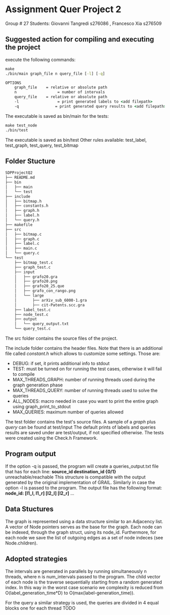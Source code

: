 # Assignment Quer Project 2

Group # 27 
Students: Giovanni Tangredi s276086 , Francesco Xia s276509

## Suggested action for compiling and executing the project

execute the following commands:
```bat
make
./bin/main graph_file n query_file [-l] [-q]

OPTIONS
	graph_file    = relative or absolute path
	n                  = number of intervals
	query_file    = relative or absolute path
	-l                 = print generated labels to <add filepath>
	-q                = print generated query results to <add filepath>
```
The executable is saved as bin/main
for the tests:
```bat
make test_node
./bin/test
```
The executable is saved as bin/test
Other rules available: test_label, test_graph, test_query, test_bitmap

## Folder Stucture
``` bash
SDPProjectQ2
├── README.md
├── bin
│   ├── main
│   └── test
├── include
│   ├── bitmap.h
│   ├── constants.h
│   ├── graph.h
│   ├── label.h
│   └── query.h
├── makefile
├── src
│   ├── bitmap.c
│   ├── graph.c
│   ├── label.c
│   ├── main.c
│   └── query.c
└── test
    ├── bitmap_test.c
    ├── graph_test.c
    ├── input 
    │   ├── grafo20.gra
    │   ├── grafo20.png
    │   ├── grafo20_25.que
    │   ├── grafo_con_rango.png
    │   └── large
    │       ├── arXiv_sub_6000-1.gra
    │       ├── cit-Patents.scc.gra
    ├── label_test.c
    ├── node_test.c
    ├── output
    │   └── query_output.txt
    └── query_test.c
```
The src folder contains the source files of the project.

The include folder contains the header files. 
Note that there is an additional file called *constant.h* which allows to customize some settings. Those are:
* DEBUG: if set, it prints additional info to stdout
* TEST: must be turned on for running the test cases, otherwise it will fail to compile
* MAX_THREADS_GRAPH: number of running threads used during the graph generation phase
* MAX_THREADS_QUERY: number of running threads used to solve the queries
* ALL_NODES: macro needed in case you want to print the entire graph using graph_print_to_stdout
* MAX_QUERIES: maximum number of queries allowed

The test folder contains the test's source files. 
A sample of a *graph* plus *query* can be found at test/input
The default prints of labels and queries results are saved under are test/output, if not specified otherwise.
The tests were created using the Check.h Framework.

## Program output
If the option -q is passed, the program will create a queries_output.txt file that has for each line:
**source_id destination_id {0/1}** unreachable/reachable
This structure is compatible with the output generated by the original implementation of GRAIL.
Similarly in case the option -l is passed to the program.
The output file has the following format:
**node_id: [l1_l, l1_r] [l2_l] [l2_r]** ...

## Data Stuctures 
The graph is represented using a data structure similar to an Adjacency list. A vector of Node pointers serves as the base for the graph. Each node can be indexed, through the graph struct, using its node_id. Furthermore, for each node we save the list of outgoing edges as a set of node indeces (see Node.children).

## Adopted strategies
The intervals are generated in parallels by running simultaneously n threads, where n is num_intervals passed to the program. 
The child vector of each node is the traverse sequentially starting from a random generated index. In this way in the worst case scenario we complexity is reduced from O(label_generation_time*D) to O(max(label-generation_time)).

For the query a similar strategy is used, the queries are divided in 4 equal blocks one for each thread TODO
